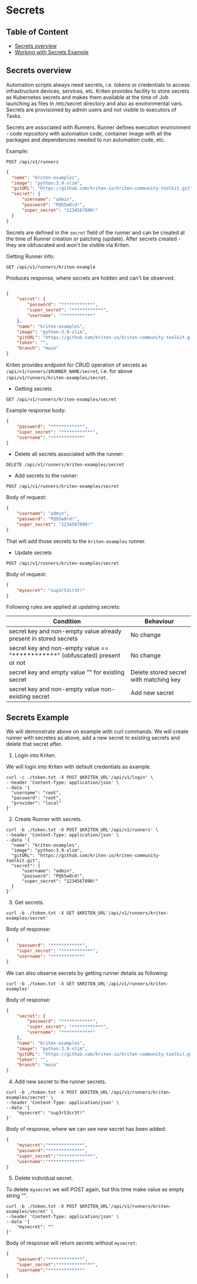 # Secrets

## Table of Content

- [Secrets overview](#secrets-overview)
- [Working with Secrets Example](#secrets-example)

## Secrets overview

Automation scripts always need secrets, i.e. tokens or credentials to access infrastructure devices, services, etc. Kriten provides facility to store secrets as Kubernetes secrets and makes them available at the time of Job launching as files in /etc/secret directory and also as environmental vars. Secrets are provisioned by admin users and not visible to executors of Tasks.

Secrets are associated with Runners. Runner defines execution environment - code repository with automation code, container image with all the packages and dependencies needed to run automation code, etc.

Example: 

```console
POST /api/v1/runners
```

```json
{
  "name": "kriten-examples",
  "image": "python:3.9-slim",
  "gitURL": "https://github.com/kriten-io/kriten-community-toolkit.git",
  "secret": {
      "username": "admin",
      "password": "P@55w0rd!",
      "super_secret": "1234567890!"
  }
}
```

Secrets are defined in the `secret` field of the runner and can be created at the time of Runner creation or patching (update). After secrets created - they are obfuscated and won't be visible via Kriten.

Getting Runner info:

```console
GET /api/v1/runners/kriten-example
```

Produces response, where secrets are hidden and can't be observed.

```json

{
    "secret": {
        "password": "************",
        "super_secret": "************",
        "username": "************"
    },
    "name": "kriten-examples",
    "image": "python:3.9-slim",
    "gitURL": "https://github.com/kriten-io/kriten-community-toolkit.git",
    "token": "",
    "branch": "main"
}
```

Kriten provides endpoint for CRUD operation of secrets as `/api/v1/runners/$RUNNER_NAME/secret`, i.e. for above `/api/v1/runners/kriten-examples/secret`.

* Getting secrets

```console
GET /api/v1/runners/kriten-examples/secret
```

Example response body:

```json
{
    "password": "************",
    "super_secret": "************",
    "username": "************"
}
```

* Delete all secrets associated with the runner:

```console
DELETE /api/v1/runners/kriten-examples/secret
```

* Add secrets to the runner:

```console
POST /api/v1/runners/kriten-examples/secret
```

Body of request:

```json
{
    "username": "admin",
    "password": "P@55w0rd!",
    "super_secret": "1234567890!"
}
```

That will add those secrets to the `kriten-examples` runner.

* Update secrets

```console
POST /api/v1/runners/kriten-examples/secret
```

Body of request:

```json
{
    "mysecret": "sup3r53cr3t!"
}
```

Following rules are applied at updating secrets:

|Condition| Behaviour| 
|---------|-----------|
|secret key and non-empty value already present in stored secrets | No change|
|secret key and non-empty value == "************" (obfuscated) present or not |No change|
|secret key and empty value "" for existing secret | Delete stored secret with matching key|
|secret key and non-empty value non-existing secret | Add new secret|


## Secrets Example

We will demonstrate above on example with curl commands. We will create runner with secretes as above, add a new secret to existing secrets and delete that secret after.

1. Login into Kriten.

We will login into Kriten with default credentials as example.

```console
curl -c ./token.txt -X POST $KRITEN_URL'/api/v1/login' \
--header 'Content-Type: application/json' \
--data '{
  "username": "root",
  "password": "root",
  "provider": "local"
}' 
```

2. Create Runner with secrets.

```console
curl -b ./token.txt -X POST $KRITEN_URL'/api/v1/runners' \
--header 'Content-Type: application/json' \
--data '{
  "name": "kriten-examples",
  "image": "python:3.9-slim",
  "gitURL": "https://github.com/kriten-io/kriten-community-toolkit.git",
  "secret": {
      "username": "admin",
      "password": "P@55w0rd!",
      "super_secret": "1234567890!"
  }
}'
```

3. Get secrets.

```console
curl -b ./token.txt -X GET $KRITEN_URL'/api/v1/runners/kriten-examples/secret'
```

Body of response:

```json
{
    "password": "************",
    "super_secret": "************",
    "username": "************"
}
```

We can also observe secrets by getting runner details as following:

```console
curl -b ./token.txt -X GET $KRITEN_URL'/api/v1/runners/kriten-examples'
```

Body of response:

```json
{
    "secret": {
        "password": "************",
        "super_secret": "************",
        "username": "************"
    },
    "name": "kriten-examples",
    "image": "python:3.9-slim",
    "gitURL": "https://github.com/kriten-io/kriten-community-toolkit.git",
    "token": "",
    "branch": "main"
}
```

4. Add new secret to the runner secrets.

```console
curl -b ./token.txt -X POST $KRITEN_URL'/api/v1/runners/kriten-examples/secret' \
--header 'Content-Type: application/json' \
--data '{
    "mysecret": "sup3r53cr3t!"
}' 
```

Body of response, where we can see new secret has been added:

```json
{
    "mysecret":"*************",
    "password":"*************",
    "super_secret":"*************",
    "username":"*************"
}
```

5. Delete individual secret.

To delete `mysecret` we will POST again, but this time make value as empty string "".

```console
curl -b ./token.txt -X POST $KRITEN_URL'/api/v1/runners/kriten-examples/secret' \
--header 'Content-Type: application/json' \
--data '{ 
    "mysecret": ""
}' 
```

Body of response will return secrets without `mysecret`:

```json
{
    "password":"*************",
    "super_secret":"*************",
    "username":"*************"
}
```
